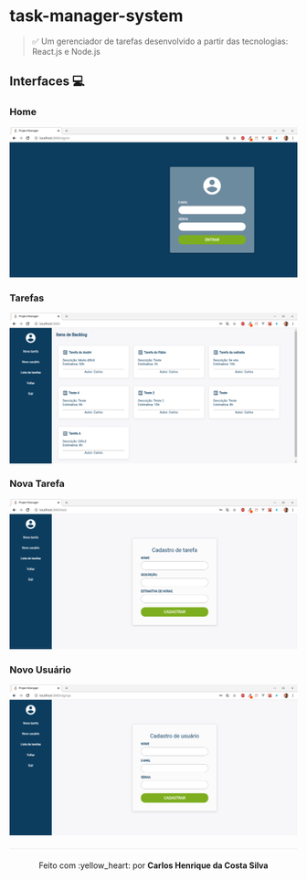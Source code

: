 # task-manager-system
> :white_check_mark: Um gerenciador de tarefas desenvolvido a partir das tecnologias: React.js e Node.js

## Interfaces 💻

### Home
<p align="center">
    <img src="/public/assets/task-manager-home.png">
</p>

### Tarefas
<p align="center">
    <img src="/public/assets/task-manager-tasks.png">
</p>

### Nova Tarefa
<p align="center">
    <img src="/public/assets/task-manager-task.png">
</p>

### Novo Usuário
<p align="center">
    <img src="/public/assets/task-manager-user.png">
</p>

<p align="center" style="margin-top: 20px; border-top: 1px solid #eee; padding-top: 20px;">Feito com :yellow_heart: por <strong> Carlos Henrique da Costa Silva </strong> </p>
